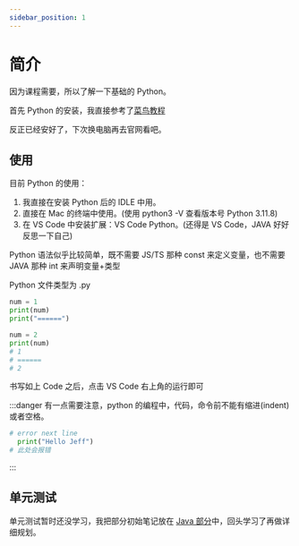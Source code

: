 ```yaml
---
sidebar_position: 1
---
```


# 简介

因为课程需要，所以了解一下基础的 Python。

首先 Python 的安装，我直接参考了[菜鸟教程](https://www.runoob.com/python3/python3-install.html)

反正已经安好了，下次换电脑再去官网看吧。

## 使用

目前 Python 的使用：

1. 我直接在安装 Python 后的 IDLE 中用。
2. 直接在 Mac 的终端中使用。(使用 python3 -V 查看版本号 Python 3.11.8)
3. 在 VS Code 中安装扩展：VS Code Python。(还得是 VS Code，JAVA 好好反思一下自己)

Python 语法似乎比较简单，既不需要 JS/TS 那种 const 来定义变量，也不需要 JAVA 那种 int 来声明变量+类型

Python 文件类型为 .py

```python title="test.py"
num = 1
print(num)
print("======")

num = 2
print(num)
# 1
# ======
# 2
```

书写如上 Code 之后，点击 VS Code 右上角的运行即可

:::danger
有一点需要注意，python 的编程中，代码，命令前不能有缩进(indent)或者空格。

```python
# error next line
  print("Hello Jeff")
# 此处会报错
```

:::

## 单元测试

单元测试暂时还没学习，我把部分初始笔记放在 [Java 部分](../../JAVA/Advanced/unitTest#单元测试)中，回头学习了再做详细规划。
